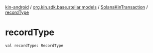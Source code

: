 [kin-android](../../index.md) / [org.kin.sdk.base.stellar.models](../index.md) / [SolanaKinTransaction](index.md) / [recordType](./record-type.md)

# recordType

`val recordType: RecordType`